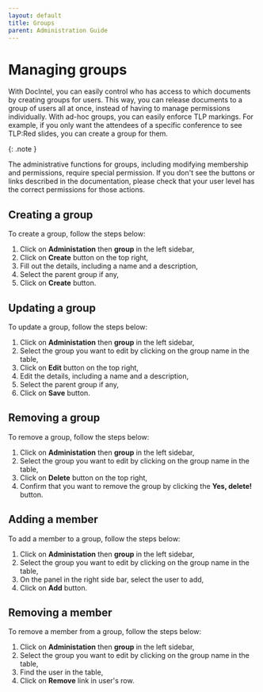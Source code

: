 ```yaml
---
layout: default
title: Groups
parent: Administration Guide
---
```


# Managing groups

With DocIntel, you can easily control who has access to which documents by
creating groups for users. This way, you can release documents to a group of
users all at once, instead of having to manage permissions individually. With
ad-hoc groups, you can easily enforce TLP markings. For example, if you only
want the attendees of a specific conference to see TLP:Red slides, you can
create a group for them.

{: .note } 

The administrative functions for groups, including modifying membership and
permissions, require special permission. If you don't see the buttons or links
described in the documentation, please check that your user level has the
correct permissions for those actions.

## Creating a group

To create a group, follow the steps below:

1. Click on **Administation** then **group** in the left sidebar,
2. Click on **Create** button on the top right,
3. Fill out the details, including a name and a description,
4. Select the parent group if any,
5. Click on **Create** button.

## Updating a group

To update a group, follow the steps below:

1. Click on **Administation** then **group** in the left sidebar,
2. Select the group you want to edit by clicking on the group name in the table,
2. Click on **Edit** button on the top right,
3. Edit the details, including a name and a description,
4. Select the parent group if any,
5. Click on **Save** button.

## Removing a group

To remove a group, follow the steps below:

1. Click on **Administation** then **group** in the left sidebar,
2. Select the group you want to edit by clicking on the group name in the table,
2. Click on **Delete** button on the top right,
3. Confirm that you want to remove the group by clicking the **Yes, delete!** button.

## Adding a member

To add a member to a group, follow the steps below:

1. Click on **Administation** then **group** in the left sidebar,
2. Select the group you want to edit by clicking on the group name in the table,
3. On the panel in the right side bar, select the user to add,
4. Click on **Add** button.

## Removing a member

To remove a member from a group, follow the steps below:

1. Click on **Administation** then **group** in the left sidebar,
2. Select the group you want to edit by clicking on the group name in the table,
3. Find the user in the table,
4. Click on **Remove** link in user's row.
